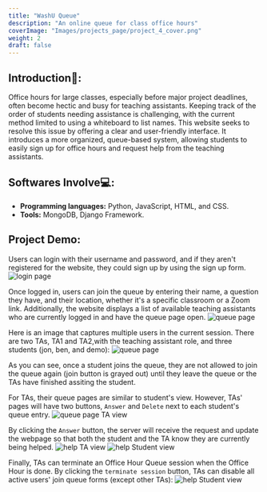 ```yaml
---
title: "WashU Queue"
description: "An online queue for class office hours"
coverImage: "Images/projects_page/project_4_cover.png"
weight: 2
draft: false
---
```


## Introduction📓:
Office hours for large classes, especially before major project deadlines, often become hectic and busy for teaching assistants. Keeping track of the order of students needing assistance is challenging, with the current method limited to using a whiteboard to list names. This website seeks to resolve this issue by offering a clear and user-friendly interface. It introduces a more organized, queue-based system, allowing students to easily sign up for office hours and request help from the teaching assistants.

## Softwares Involve💻:
- **Programming languages:** Python, JavaScript, HTML, and CSS.
- **Tools:** MongoDB, Django Framework.


## Project Demo:
Users can login with their username and password, and if they aren't registered for the website, they could sign up by using the sign up form.
![login page](/Images/projects_content/project_4/login_page.png)

Once logged in, users can join the queue by entering their name, a question they have, and their location, whether it's a specific classroom or a Zoom link. Additionally, the website displays a list of available teaching assistants who are currently logged in and have the queue page open.
![queue page](/Images/projects_content/project_4/queue_page.png)

Here is an image that captures multiple users in the current session. There are two TAs, TA1 and TA2,with the teaching assistant role, and three students (jon, ben, and demo):
![queue page](/Images/projects_content/project_4/multiple_users.png)

As you can see, once a student joins the queue, they are not allowed to join the queue again (join button is grayed out) until they leave the queue or the TAs have finished assiting the student.

For TAs, their queue pages are similar to student's view. However, TAs' pages will have two buttons, `Answer` and `Delete` next to each student's queue entry.
![queue page TA view](/Images/projects_content/project_4/queuePage_TAview.png)

By clicking the `Answer` button, the server will receive the request and update the webpage so that both the student and the TA know they are currently being helped.
![help TA view](/Images/projects_content/project_4/help_TAview.png)
![help Student view](/Images/projects_content/project_4/help_Studentview.png)

Finally, TAs can terminate an Office Hour Queue session when the Office Hour is done. By clicking the `terminate session` button, TAs can disable all active users' join queue forms (except other TAs):
![help Student view](/Images/projects_content/project_4/terminate_session.png)
